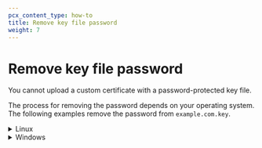 ```yaml
---
pcx_content_type: how-to
title: Remove key file password
weight: 7
---
```


# Remove key file password

You cannot upload a custom certificate with a password-protected key file.

The process for removing the password depends on your operating system. The following examples remove the password from `example.com.key`.

<details>
<summary>Linux</summary>
<div>

1.  Open a command console.

2.  Go to the directory containing the `example.com.key` file.

3.  Copy the original key.

    ```sh
    $ cp example.com.key temp.key
    ```

4.  Run the following command (if using an ECDSA certificate, replace `rsa` with `ec`).

    ```sh
    $ openssl rsa -in temp.key -out example.com.key
    ```

5.  When prompted in the console window, enter the original key password.

6.  [Upload the file contents](/ssl/edge-certificates/custom-certificates/uploading/#upload-a-custom-certificate) to Cloudflare.

</div>
</details>

<details>
<summary>Windows</summary>
<div>

1.  Go to https://indy.fulgan.com/SSL/ and download the latest version of OpenSSL for your x86 or x86_64 operating system.

2.  Open the `.zip` file and extract it.

3.  Select **openssl.exe**.

4.  In the command window that appears, run:

    ```sh
    $ rsa -in C:\Path\To\example.com.key -out key.pem
    ```

5.  Enter the original key password when prompted by the **openssl.exe** command window.

6.  [Upload](/ssl/edge-certificates/custom-certificates/uploading/#upload-a-custom-certificate/) the contents of the `key.pem` file to Cloudflare.

</div>
</details>
